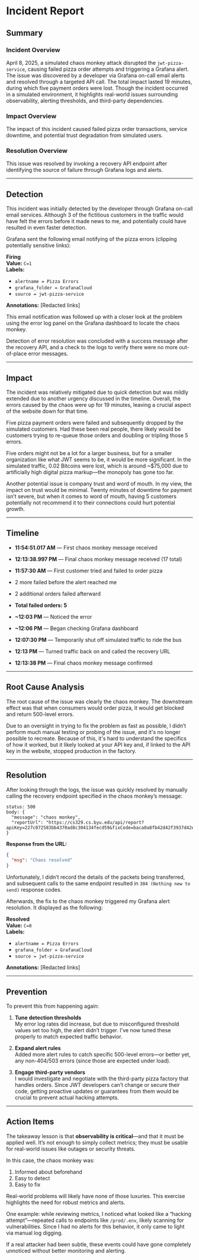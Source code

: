 # Incident Report

## Summary

### Incident Overview  
April 8, 2025, a simulated chaos monkey attack disrupted the `jwt-pizza-service`, causing failed pizza order attempts and triggering a Grafana alert. The issue was discovered by a developer via Grafana on-call email alerts and resolved through a targeted API call. The total impact lasted 19 minutes, during which five payment orders were lost. Though the incident occurred in a simulated environment, it highlights real-world issues surrounding observability, alerting thresholds, and third-party dependencies.

### Impact Overview  
The impact of this incident caused failed pizza order transactions, service downtime, and potential trust degradation from simulated users.

### Resolution Overview  
This issue was resolved by invoking a recovery API endpoint after identifying the source of failure through Grafana logs and alerts.

---

## Detection

This incident was initially detected by the developer through Grafana on-call email services. Although 3 of the fictitious customers in the traffic would have felt the errors before it made news to me, and potentially could have resulted in even faster detection.

Grafana sent the following email notifying of the pizza errors (clipping potentially sensitive links):

**Firing**  
**Value:** `C=1`  
**Labels:**
- `alertname = Pizza Errors`
- `grafana_folder = GrafanaCloud`
- `source = jwt-pizza-service`

**Annotations:** [Redacted links]

This email notification was followed up with a closer look at the problem using the error log panel on the Grafana dashboard to locate the chaos monkey.

Detection of error resolution was concluded with a success message after the recovery API, and a check to the logs to verify there were no more out-of-place error messages.

---

## Impact

The incident was relatively mitigated due to quick detection but was mildly extended due to another urgency discussed in the timeline. Overall, the errors caused by the chaos were up for 19 minutes, leaving a crucial aspect of the website down for that time.

Five pizza payment orders were failed and subsequently dropped by the simulated customers. Had these been real people, there likely would be customers trying to re-queue those orders and doubling or tripling those 5 errors.

Five orders might not be a lot for a larger business, but for a smaller organization like what JWT seems to be, it would be more significant. In the simulated traffic, 0.02 Bitcoins were lost, which is around ~$75,000 due to artificially high digital pizza markup—the monopoly has gone too far.

Another potential issue is company trust and word of mouth. In my view, the impact on trust would be minimal. Twenty minutes of downtime for payment isn’t severe, but when it comes to word of mouth, having 5 customers potentially not recommend it to their connections could hurt potential growth.

---

## Timeline

- **11:54:51.017 AM** — First chaos monkey message received  
- **12:13:38.997 PM** — Final chaos monkey message received (17 total)

- **11:57:30 AM** — First customer tried and failed to order pizza  
- 2 more failed before the alert reached me  
- 2 additional orders failed afterward  
- **Total failed orders: 5**

- **~12:03 PM** — Noticed the error  
- **~12:06 PM** — Began checking Grafana dashboard  
- **12:07:30 PM** — Temporarily shut off simulated traffic to ride the bus  
- **12:13 PM** — Turned traffic back on and called the recovery URL  
- **12:13:38 PM** — Final chaos monkey message confirmed

---

## Root Cause Analysis

The root cause of the issue was clearly the chaos monkey. The downstream effect was that when consumers would order pizza, it would get blocked and return 500-level errors.

Due to an oversight in trying to fix the problem as fast as possible, I didn’t perform much manual testing or probing of the issue, and it's no longer possible to recreate. Because of this, it's hard to understand the specifics of how it worked, but it likely looked at your API key and, if linked to the API key in the website, stopped production in the factory.

---

## Resolution

After looking through the logs, the issue was quickly resolved by manually calling the recovery endpoint specified in the chaos monkey’s message:

```
status: 500  
body: {
  "message": "chaos monkey",
  "reportUrl": "https://cs329.cs.byu.edu/api/report?apiKey=227c072583bb4370ad8c304134fecd59&fixCode=baca0a8fb42d42f3937d42e1045a3958"
}
```

**Response from the URL:**

```json
{
  "msg": "Chaos resolved"
}
```

Unfortunately, I didn’t record the details of the packets being transferred, and subsequent calls to the same endpoint resulted in `304 (Nothing new to send)` response codes.

Afterwards, the fix to the chaos monkey triggered my Grafana alert resolution. It displayed as the following:

**Resolved**  
**Value:** `C=0`  
**Labels:**
- `alertname = Pizza Errors`
- `grafana_folder = GrafanaCloud`
- `source = jwt-pizza-service`

**Annotations:** [Redacted links]

---

## Prevention

To prevent this from happening again:

1. **Tune detection thresholds**  
   My error log rates did increase, but due to misconfigured threshold values set too high, the alert didn’t trigger. I've now tuned these properly to match expected traffic behavior.

2. **Expand alert rules**  
   Added more alert rules to catch specific 500-level errors—or better yet, any non-404/503 errors (since those are expected under load).

3. **Engage third-party vendors**  
   I would investigate and negotiate with the third-party pizza factory that handles orders. Since JWT developers can’t change or secure their code, getting proactive updates or guarantees from them would be crucial to prevent actual hacking attempts.

---

## Action Items

The takeaway lesson is that **observability is critical**—and that it must be applied well. It’s not enough to simply collect metrics; they must be usable for real-world issues like outages or security threats.

In this case, the chaos monkey was:

1. Informed about beforehand  
2. Easy to detect  
3. Easy to fix  

Real-world problems will likely have none of those luxuries. This exercise highlights the need for robust metrics and alerts. 

One example: while reviewing metrics, I noticed what looked like a “hacking attempt”—repeated calls to endpoints like `/prod/.env`, likely scanning for vulnerabilities. Since I had no alerts for this behavior, it only came to light via manual log digging.

If a real attacker had been subtle, these events could have gone completely unnoticed without better monitoring and alerting.
